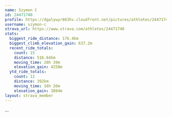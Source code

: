 ```yaml
---
name: Szymon C
id: 24471740
profile: https://dgalywyr863hv.cloudfront.net/pictures/athletes/24471740/7213253/2/large.jpg
username: szymon-c
strava_url: https://www.strava.com/athletes/24471740
stats:
  biggest_ride_distance: 176.4km
  biggest_climb_elevation_gain: 637.2m
  recent_ride_totals:
    count: 15
    distance: 516.64km
    moving_time: 20h 39m
    elevation_gain: 4258m
  ytd_ride_totals:
    count: 12
    distance: 392km
    moving_time: 16h 26m
    elevation_gain: 3884m
layout: strava_member
--- 
```

...

